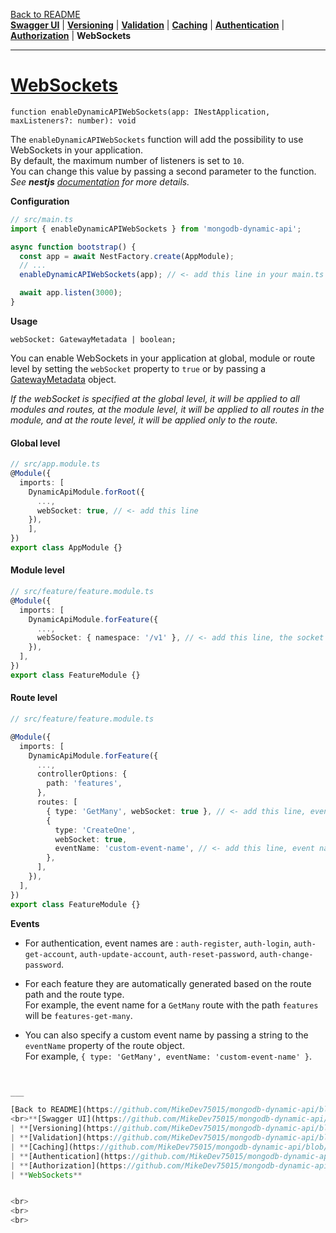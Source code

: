 [Back to README](https://github.com/MikeDev75015/mongodb-dynamic-api/blob/develop/README.md)
<br>**[Swagger UI](https://github.com/MikeDev75015/mongodb-dynamic-api/blob/develop/README/swagger-ui.md)**
| **[Versioning](https://github.com/MikeDev75015/mongodb-dynamic-api/blob/develop/README/versioning.md)**
| **[Validation](https://github.com/MikeDev75015/mongodb-dynamic-api/blob/develop/README/validation.md)**
| **[Caching](https://github.com/MikeDev75015/mongodb-dynamic-api/blob/develop/README/caching.md)**
| **[Authentication](https://github.com/MikeDev75015/mongodb-dynamic-api/blob/develop/README/authentication.md)**
| **[Authorization](https://github.com/MikeDev75015/mongodb-dynamic-api/blob/develop/README/authorization.md)**
| **WebSockets**

___

# [WebSockets](https://docs.nestjs.com/websockets/gateways#installation)
`function enableDynamicAPIWebSockets(app: INestApplication, maxListeners?: number): void`

The `enableDynamicAPIWebSockets` function will add the possibility to use WebSockets in your application.
<br>By default, the maximum number of listeners is set to `10`.
<br>You can change this value by passing a second parameter to the function.
<br>*See <strong>nestjs</strong> <a href="https://docs.nestjs.com/websockets/gateways" target="_blank">documentation</a> for more details.*

**Configuration**

```typescript
// src/main.ts
import { enableDynamicAPIWebSockets } from 'mongodb-dynamic-api';

async function bootstrap() {
  const app = await NestFactory.create(AppModule);
  // ...
  enableDynamicAPIWebSockets(app); // <- add this line in your main.ts file

  await app.listen(3000);
}
```

**Usage**

`webSocket: GatewayMetadata | boolean;`

You can enable WebSockets in your application at global,
module or route level by setting the `webSocket` property to `true`
or by passing a [GatewayMetadata](https://github.com/nestjs/nest/blob/master/packages/websockets/interfaces/gateway-metadata.interface.ts) object.

*If the webSocket is specified at the global level, it will be applied to all modules and routes,
at the module level, it will be applied to all routes in the module,
and at the route level, it will be applied only to the route.*

#### Global level
```typescript
// src/app.module.ts
@Module({
  imports: [
    DynamicApiModule.forRoot({
      ...,
      webSocket: true, // <- add this line
    }),
    ],
})
export class AppModule {}
```

#### Module level
```typescript
// src/feature/feature.module.ts
@Module({
  imports: [
    DynamicApiModule.forFeature({
      ...,
      webSocket: { namespace: '/v1' }, // <- add this line, the socket url will be your-api-url/v1
    }),
  ],
})
export class FeatureModule {}
```

#### Route level
```typescript
// src/feature/feature.module.ts

@Module({
  imports: [
    DynamicApiModule.forFeature({
      ...,
      controllerOptions: {
        path: 'features',
      },
      routes: [
        { type: 'GetMany', webSocket: true }, // <- add this line, event name will be 'features-get-many'
        {
          type: 'CreateOne',
          webSocket: true,
          eventName: 'custom-event-name', // <- add this line, event name will be 'custom-event-name'
        },
      ],
    }),
  ],
})
export class FeatureModule {}
```

**Events**

- For authentication, event names are :
  `auth-register`, `auth-login`, `auth-get-account`, `auth-update-account`, `auth-reset-password`, `auth-change-password`.


- For each feature they are automatically generated based on the route path and the route type.
  <br>For example, the event name for a `GetMany` route with the path `features` will be `features-get-many`.


- You can also specify a custom event name by passing a string to the `eventName` property of the route object.
  <br>For example, `{ type: 'GetMany', eventName: 'custom-event-name' }`.

```typescript


___

[Back to README](https://github.com/MikeDev75015/mongodb-dynamic-api/blob/develop/README.md)
<br>**[Swagger UI](https://github.com/MikeDev75015/mongodb-dynamic-api/blob/develop/README/swagger-ui.md)**
| **[Versioning](https://github.com/MikeDev75015/mongodb-dynamic-api/blob/develop/README/versioning.md)**
| **[Validation](https://github.com/MikeDev75015/mongodb-dynamic-api/blob/develop/README/validation.md)**
| **[Caching](https://github.com/MikeDev75015/mongodb-dynamic-api/blob/develop/README/caching.md)**
| **[Authentication](https://github.com/MikeDev75015/mongodb-dynamic-api/blob/develop/README/authentication.md)**
| **[Authorization](https://github.com/MikeDev75015/mongodb-dynamic-api/blob/develop/README/authorization.md)**
| **WebSockets**


<br>
<br>
<br>